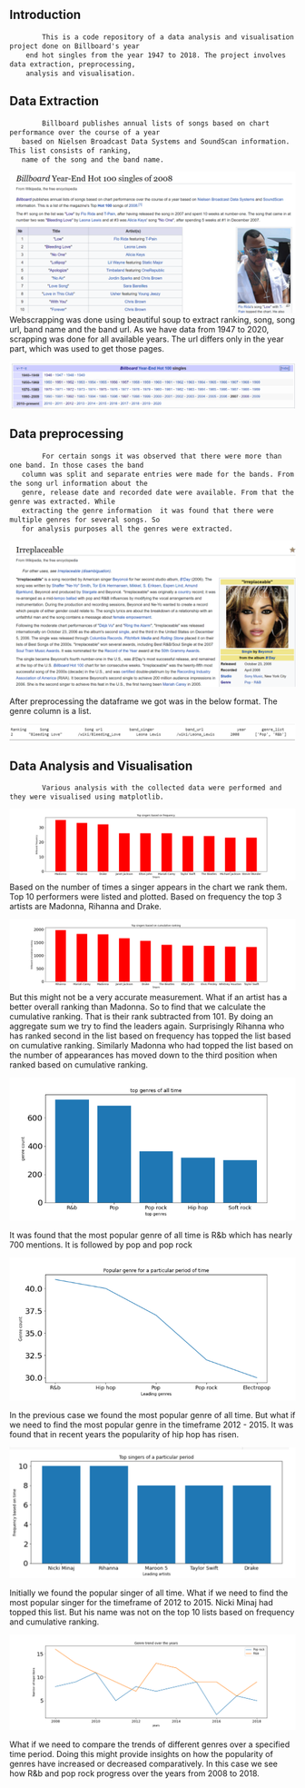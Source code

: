 
## Introduction
            This is a code repository of a data analysis and visualisation project done on Billboard's year
        end hot singles from the year 1947 to 2018. The project involves data extraction, preprocessing, 
        analysis and visualisation. 
 
## Data Extraction
            Billboard publishes annual lists of songs based on chart performance over the course of a year 
       based on Nielsen Broadcast Data Systems and SoundScan information. This list consists of ranking, 
       name of the song and the band name. 

![](Images/billboard.png)
            Webscrapping was done using beautiful soup to extract ranking, song, song url, band name and the
       band url. As we have data from 1947 to 2020, scrapping was done for all available years. The url 
       differs only in the year part, which was used to get those pages. 
       
![](Images/data_of_years.png)

## Data preprocessing
            For certain songs it was observed that there were more than one band. In those cases the band
       column was split and separate entries were made for the bands. From the song url information about the
       genre, release date and recorded date were available. From that the genre was extracted. While 
       extracting the genre information  it was found that there were multiple genres for several songs. So
       for analysis purposes all the genres were extracted. 
       
![](Images/genre_info_link.png)

After preprocessing the dataframe we got was in the below format. The genre column is a list.

![](Images/preprocess_data.png)

## Data Analysis and Visualisation
            Various analysis with the collected data were performed and they were visualised using matplotlib.
![](Images/frequency_10.png)
Based on the number of times a singer appears in the chart we rank them. Top 10 performers were 
       listed and plotted. Based on frequency the top 3 artists are Madonna, Rihanna and Drake. 
   


![](Images/top_singers_cumulative_score.png)
            But this might not be a very accurate measurement. What if an artist has a better overall 
       ranking than Madonna.  So to find that we calculate the cumulative ranking. That is their rank 
       subtracted from 101. By doing an aggregate sum we try to find the leaders again. Surprisingly Rihanna
       who has ranked second in the list based on frequency has topped the list based on cumulative ranking.
       Similarly Madonna who had topped the list based on the number of appearances has moved down to the 
       third position when ranked based on cumulative ranking.


![](Images/top_genres_of_all_time.png)

It was found that the most popular genre of all time is R&b which has nearly 700 mentions. 
It is followed by pop and pop rock

![](Images/popular_genres_in_a_particular_period.png)

In the previous case we found the most popular genre of all time. But what if we need to find the most 
popular genre in the timeframe 2012 - 2015. It was found that in recent years the popularity of hip hop
has risen.

![](Images/top_singers_period_1.png)

Initially we found the popular singer of all time. What if we need to find the most popular singer for
the timeframe of 2012 to 2015. Nicki Minaj had topped this list. But his name was not on the top 10 lists
based on frequency and cumulative ranking. 

![](Images/genre_comparison.png)

What if we need to compare the trends of different genres over a specified time period. Doing this might
provide insights on how the popularity of genres have increased or decreased comparatively. In this case
we see how R&b and pop rock progress over the years from 2008 to 2018.
